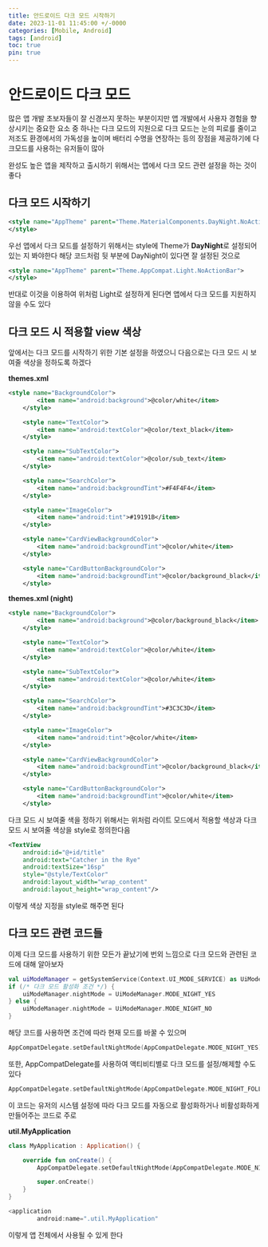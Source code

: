 ```yaml
---
title: 안드로이드 다크 모드 시작하기
date: 2023-11-01 11:45:00 +/-0000
categories: [Mobile, Android]
tags: [android]
toc: true
pin: true
---
```


# 안드로이드 다크 모드

많은 앱 개발 초보자들이 잘 신경쓰지 못하는 부분이지만 앱 개발에서 사용자 경험을 향상시키는 중요한 요소 중 하나는 다크 모드의 지원으로 다크 모드는 눈의 피로를 줄이고 저조도 환경에서의 가독성을 높이며 배터리 수명을 연장하는 등의 장점을 제공하기에 다크모드를 사용하는 유저들이 많아

완성도 높은 앱을 제작하고 출시하기 위해서는 앱에서 다크 모드 관련 설정을 하는 것이 좋다


## 다크 모드 시작하기

~~~xml
<style name="AppTheme" parent="Theme.MaterialComponents.DayNight.NoActionBar">
</style>
~~~

우선 앱에서 다크 모드를 설정하기 위해서는 style에 Theme가 **DayNight**로 설정되어 있는 지 봐야한다 해당 코드처럼 뒷 부분에 DayNight이 있다면 잘 설정된 것으로 

~~~xml
<style name="AppTheme" parent="Theme.AppCompat.Light.NoActionBar">
</style>
~~~

반대로 이것을 이용하여 위처럼 Light로 설정하게 된다면 앱에서 다크 모드를 지원하지 않을 수도 있다

## 다크 모드 시 적용할 view 색상

앞에서는 다크 모드를 시작하기 위한 기본 설정을 하였으니 다음으로는
다크 모드 시 보여줄 색상을 정하도록 하겠다

**themes.xml**

~~~xml
<style name="BackgroundColor">
        <item name="android:background">@color/white</item>
    </style>

    <style name="TextColor">
        <item name="android:textColor">@color/text_black</item>
    </style>

    <style name="SubTextColor">
        <item name="android:textColor">@color/sub_text</item>
    </style>

    <style name="SearchColor">
        <item name="android:backgroundTint">#F4F4F4</item>
    </style>

    <style name="ImageColor">
        <item name="android:tint">#19191B</item>
    </style>

    <style name="CardViewBackgroundColor">
        <item name="android:backgroundTint">@color/white</item>
    </style>

    <style name="CardButtonBackgroundColor">
        <item name="android:backgroundTint">@color/background_black</item>
    </style>
~~~

**themes.xml (night)**

~~~xml
<style name="BackgroundColor">
        <item name="android:background">@color/background_black</item>
    </style>

    <style name="TextColor">
        <item name="android:textColor">@color/white</item>
    </style>

    <style name="SubTextColor">
        <item name="android:textColor">@color/white</item>
    </style>

    <style name="SearchColor">
        <item name="android:backgroundTint">#3C3C3D</item>
    </style>

    <style name="ImageColor">
        <item name="android:tint">@color/white</item>
    </style>

    <style name="CardViewBackgroundColor">
        <item name="android:backgroundTint">@color/background_black</item>
    </style>

    <style name="CardButtonBackgroundColor">
        <item name="android:backgroundTint">@color/white</item>
    </style>
~~~

다크 모드 시 보여줄 색을 정하기 위해서는 위처럼 라이트 모드에서 적용할 색상과 다크 모드 시 보여줄 색상을 style로 정의한다음

~~~xml
<TextView
    android:id="@+id/title"
    android:text="Catcher in the Rye"
    android:textSize="16sp"
    style="@style/TextColor"
    android:layout_width="wrap_content"
    android:layout_height="wrap_content"/>
~~~

이렇게 색상 지정을 style로 해주면 된다

## 다크 모드 관련 코드들

이제 다크 모드를 사용하기 위한 모든가 끝났기에 번외 느낌으로 다크 모드와 관련된 코드에 대해 알아보자

~~~kotlin
val uiModeManager = getSystemService(Context.UI_MODE_SERVICE) as UiModeManager
if (/* 다크 모드 활성화 조건 */) {
    uiModeManager.nightMode = UiModeManager.MODE_NIGHT_YES
} else {
    uiModeManager.nightMode = UiModeManager.MODE_NIGHT_NO
}
~~~

해당 코드를 사용하면 조건에 따라 현재 모드를 바꿀 수 있으며

~~~kotlin
AppCompatDelegate.setDefaultNightMode(AppCompatDelegate.MODE_NIGHT_YES)
~~~

또한, AppCompatDelegate를 사용하여 액티비티별로 다크 모드를 설정/해제할 수도 있다

~~~kotlin
AppCompatDelegate.setDefaultNightMode(AppCompatDelegate.MODE_NIGHT_FOLLOW_SYSTEM)
~~~

이 코드는 유저의 시스템 설정에 따라 다크 모드를 자동으로 활성화하거나 비활성화하게 만들어주는 코드로
주로

**util.MyApplication**
~~~kotlin
class MyApplication : Application() {

    override fun onCreate() {
        AppCompatDelegate.setDefaultNightMode(AppCompatDelegate.MODE_NIGHT_FOLLOW_SYSTEM)

        super.onCreate()
    }
}
~~~

~~~kotlin
<application
        android:name=".util.MyApplication"
~~~

이렇게 앱 전체에서 사용될 수 있게 한다